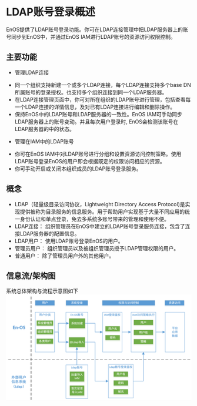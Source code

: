 # LDAP账号登录概述

  EnOS提供了LDAP账号登录功能。你可在LDAP连接管理中把LDAP服务器上的账号同步到EnOS中，并通过EnOS IAM进行LDAP账号的资源访问权限控制。


## 主要功能

  - 管理LDAP连接

   + 同一个组织支持新建一个或多个LDAP连接，每个LDAP连接支持多个base DN所属账号的登录授权。也支持多个组织连接到同一个LDAP服务器。
   + 在LDAP连接管理页面中，你可对所在组织的LDAP账号进行管理，包括查看每一个LDAP连接的详情信息，及对已有LDAP连接进行编辑和删除操作。
   + 保持EnOS中的LDAP账号和LDAP服务器的一致性。EnOS IAM可手动同步LDAP服务器上的账号变动。并且每次用户登录时, EnOS会检测该账号在LDAP服务器的中的状态。


  - 管理在IAM中的LDAP账号
   + 你可在EnOS IAM中对LDAP账号进行分组和设置资源访问控制策略。使用LDAP账号登录EnOS的用户即会根据既定的权限访问相应的资源。
   + 你可手动开启或关闭本组织成员的LDAP账号登录服务。


## 概念
  - LDAP（轻量级目录访问协议，Lightweight Directory Access Protocol)是实现提供被称为目录服务的信息服务。用于帮助用户实现基于大量不同应用的统一身份认证和单点登录，免去多系统多账号带来的管理和使用不便。
  - LDAP连接： 组织管理员在EnOS中建立的LDAP账号登录服务连接，包含了连接LDAP服务器的配置信息。
  - LDAP用户： 使用LDAP账号登录EnOS的用户。
  - 管理员用户： 组织管理员以及被组织管理员授予LDAP管理权限的用户。
  - 普通用户： 除了管理员用户外的其他用户。


## 信息流/架构图

系统总体架构与流程示意图如下
![Image](../media/framework.png)
